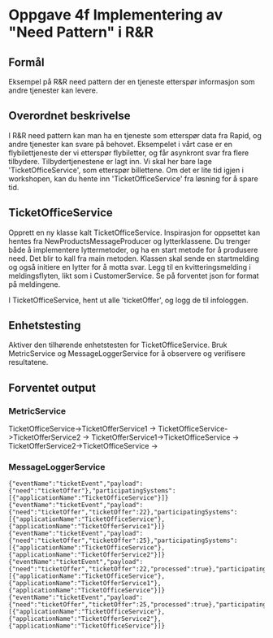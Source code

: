 # Oppgave 4f Implementering av "Need Pattern" i R&R

## Formål
Eksempel på R&R need pattern der en tjeneste etterspør informasjon som andre tjenester kan levere.

## Overordnet beskrivelse
I R&R need pattern kan man ha en tjeneste som etterspør data fra Rapid, og andre tjenester kan svare på behovet.
Eksempelet i vårt case er en flybilettjeneste der vi etterspør flybiletter, og får asynkront svar fra flere tilbydere.
Tilbydertjenestene er lagt inn. Vi skal her bare lage 'TicketOfficeService', som etterspør billettene.
Om det er lite tid igjen i workshopen, kan du hente inn 'TicketOfficeService' fra løsning for å spare tid.

## TicketOfficeService
Opprett en ny klasse kalt TicketOfficeService.
Inspirasjon for oppsettet kan hentes fra NewProductsMessageProducer og lytterklassene.
Du trenger både å implementere lyttermetoder, og ha en start metode for å produsere need. Det blir to kall fra main metoden.
Klassen skal sende en startmelding og også initiere en lytter for å motta svar.
Legg til en kvitteringsmelding i meldingsflyten, likt som i CustomerService.
Se på forventet json for format på meldingene.

I TicketOfficeService, hent ut alle 'ticketOffer', og logg de til infologgen.

## Enhetstesting
Aktiver den tilhørende enhetstesten for TicketOfficeService.
Bruk MetricService og MessageLoggerService for å observere og verifisere resultatene.

## Forventet output

### MetricService
TicketOfficeService->TicketOfferService1 -> <Antall>
TicketOfficeService->TicketOfferService2 -> <Antall>
TicketOfferService1->TicketOfficeService -> <Antall>
TicketOfferService2->TicketOfficeService -> <Antall>

### MessageLoggerService
```
{"eventName":"ticketEvent","payload":{"need":"ticketOffer"},"participatingSystems":[{"applicationName":"TicketOfficeService"}]}
{"eventName":"ticketEvent","payload":{"need":"ticketOffer","ticketOffer":22},"participatingSystems":[{"applicationName":"TicketOfficeService"},{"applicationName":"TicketOfferService1"}]}
{"eventName":"ticketEvent","payload":{"need":"ticketOffer","ticketOffer":25},"participatingSystems":[{"applicationName":"TicketOfficeService"},{"applicationName":"TicketOfferService2"}]}
{"eventName":"ticketEvent","payload":{"need":"ticketOffer","ticketOffer":22,"processed":true},"participatingSystems":[{"applicationName":"TicketOfficeService"},{"applicationName":"TicketOfferService1"},{"applicationName":"TicketOfficeService"}]}
{"eventName":"ticketEvent","payload":{"need":"ticketOffer","ticketOffer":25,"processed":true},"participatingSystems":[{"applicationName":"TicketOfficeService"},{"applicationName":"TicketOfferService2"},{"applicationName":"TicketOfficeService"}]}
```